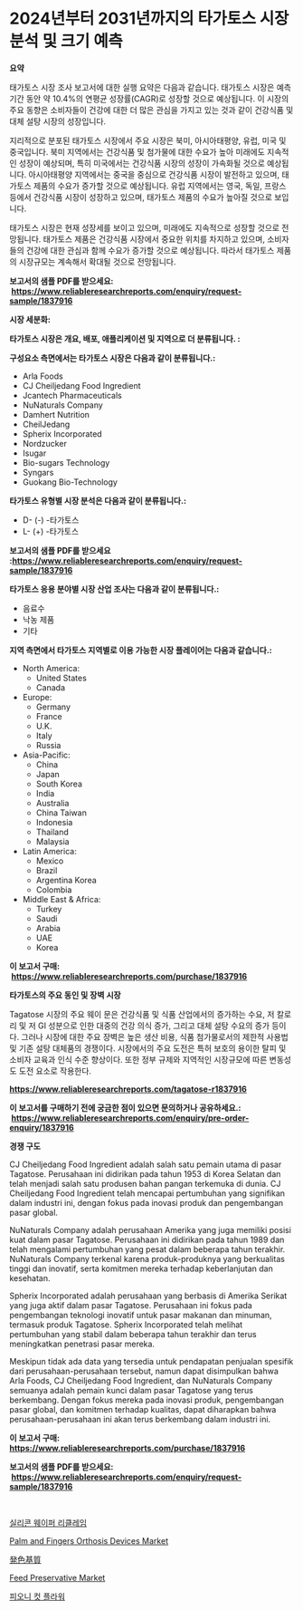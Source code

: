 <p><h1>2024년부터 2031년까지의 타가토스 시장 분석 및 크기 예측</h1></p><p><strong>요약</strong></p>
<p><p>태가토스 시장 조사 보고서에 대한 실행 요약은 다음과 같습니다. 태가토스 시장은 예측 기간 동안 약 10.4%의 연평균 성장률(CAGR)로 성장할 것으로 예상됩니다. 이 시장의 주요 동향은 소비자들이 건강에 대한 더 많은 관심을 가지고 있는 것과 같이 건강식품 및 대체 설탕 시장의 성장입니다. </p><p>지리적으로 분포된 태가토스 시장에서 주요 시장은 북미, 아시아태평양, 유럽, 미국 및 중국입니다. 북미 지역에서는 건강식품 및 첨가물에 대한 수요가 높아 미래에도 지속적인 성장이 예상되며, 특히 미국에서는 건강식품 시장의 성장이 가속화될 것으로 예상됩니다. 아시아태평양 지역에서는 중국을 중심으로 건강식품 시장이 발전하고 있으며, 태가토스 제품의 수요가 증가할 것으로 예상됩니다. 유럽 지역에서는 영국, 독일, 프랑스 등에서 건강식품 시장이 성장하고 있으며, 태가토스 제품의 수요가 높아질 것으로 보입니다.</p><p>태가토스 시장은 현재 성장세를 보이고 있으며, 미래에도 지속적으로 성장할 것으로 전망됩니다. 태가토스 제품은 건강식품 시장에서 중요한 위치를 차지하고 있으며, 소비자들의 건강에 대한 관심과 함께 수요가 증가할 것으로 예상됩니다. 따라서 태가토스 제품의 시장규모는 계속해서 확대될 것으로 전망됩니다.</p></p>
<p><strong>보고서의 샘플 PDF를 받으세요: &nbsp;<a href="https://www.reliableresearchreports.com/enquiry/request-sample/1837916">https://www.reliableresearchreports.com/enquiry/request-sample/1837916</a></strong></p>
<p><strong>시장 세분화:</strong></p>
<p><strong> 타가토스 시장은 개요, 배포, 애플리케이션 및 지역으로 더 분류됩니다. :</strong></p>
<p><strong>구성요소 측면에서는 타가토스 시장은 다음과 같이 분류됩니다.:</strong></p>
<p><ul><li>Arla Foods</li><li>CJ Cheiljedang Food Ingredient</li><li>Jcantech Pharmaceuticals</li><li>NuNaturals Company</li><li>Damhert Nutrition</li><li>CheilJedang</li><li>Spherix Incorporated</li><li>Nordzucker</li><li>Isugar</li><li>Bio-sugars Technology</li><li>Syngars</li><li>Guokang Bio-Technology</li></ul></p>
<p><strong> 타가토스 유형별 시장 분석은 다음과 같이 분류됩니다.:</strong></p>
<p><ul><li>D- (-) -타가토스</li><li>L- (+) -타가토스</li></ul></p>
<p><strong>보고서의 샘플 PDF를 받으세요 :<a href="https://www.reliableresearchreports.com/enquiry/request-sample/1837916">https://www.reliableresearchreports.com/enquiry/request-sample/1837916</a></strong></p>
<p><strong> 타가토스 응용 분야별 시장 산업 조사는 다음과 같이 분류됩니다.:</strong></p>
<p><ul><li>음료수</li><li>낙농 제품</li><li>기타</li></ul></p>
<p><strong>지역 측면에서 타가토스 지역별로 이용 가능한 시장 플레이어는 다음과 같습니다.:</strong></p>
<p><ul>
    <li>
        North America:
        <ul>
            <li>United States</li>
            <li>Canada</li>
        </ul>
    </li>
    <li>
        Europe:
        <ul>
            <li>Germany</li>
            <li>France</li>
            <li>U.K.</li>
            <li>Italy</li>
            <li>Russia</li>
        </ul>
    </li>
    <li>
        Asia-Pacific:
        <ul>
            <li>China</li>
            <li>Japan</li>
            <li>South Korea</li>
            <li>India</li>
            <li>Australia</li>
            <li>China Taiwan</li>
            <li>Indonesia</li>
            <li>Thailand</li>
            <li>Malaysia</li>
        </ul>
    </li>
    <li>
        Latin America:
        <ul>
            <li>Mexico</li>
            <li>Brazil</li>
            <li>Argentina Korea</li>
            <li>Colombia</li>
        </ul>
    </li>
    <li>
        Middle East & Africa:
        <ul>
            <li>Turkey</li>
            <li>Saudi</li>
            <li>Arabia</li>
            <li>UAE</li>
            <li>Korea</li>
        </ul>
    </li>
    </ul></p>
<p><strong>이 보고서 구매: &nbsp;<a href="https://www.reliableresearchreports.com/purchase/1837916">https://www.reliableresearchreports.com/purchase/1837916</a></strong></p>
<p><strong>타가토스의 주요 동인 및 장벽 시장</strong></p>
<p><p>Tagatose 시장의 주요 웨이 문은 건강식품 및 식품 산업에서의 증가하는 수요, 저 칼로리 및 저 GI 성분으로 인한 대중의 건강 의식 증가, 그리고 대체 설탕 수요의 증가 등이다. 그러나 시장에 대한 주요 장벽은 높은 생산 비용, 식품 첨가물로서의 제한적 사용법 및 기존 설탕 대체품의 경쟁이다. 시장에서의 주요 도전은 특허 보호의 용이한 탈피 및 소비자 교육과 인식 수준 향상이다. 또한 정부 규제와 지역적인 시장규모에 따른 변동성도 도전 요소로 작용한다.</p></p>
<p><strong><a href="https://www.reliableresearchreports.com/tagatose-r1837916">https://www.reliableresearchreports.com/tagatose-r1837916</a></strong></p>
<p><strong>이 보고서를 구매하기 전에 궁금한 점이 있으면 문의하거나 공유하세요.: &nbsp;<a href="https://www.reliableresearchreports.com/enquiry/pre-order-enquiry/1837916">https://www.reliableresearchreports.com/enquiry/pre-order-enquiry/1837916</a></strong></p>
<p><strong>경쟁 구도</strong></p>
<p><p>CJ Cheiljedang Food Ingredient adalah salah satu pemain utama di pasar Tagatose. Perusahaan ini didirikan pada tahun 1953 di Korea Selatan dan telah menjadi salah satu produsen bahan pangan terkemuka di dunia. CJ Cheiljedang Food Ingredient telah mencapai pertumbuhan yang signifikan dalam industri ini, dengan fokus pada inovasi produk dan pengembangan pasar global.</p><p>NuNaturals Company adalah perusahaan Amerika yang juga memiliki posisi kuat dalam pasar Tagatose. Perusahaan ini didirikan pada tahun 1989 dan telah mengalami pertumbuhan yang pesat dalam beberapa tahun terakhir. NuNaturals Company terkenal karena produk-produknya yang berkualitas tinggi dan inovatif, serta komitmen mereka terhadap keberlanjutan dan kesehatan.</p><p>Spherix Incorporated adalah perusahaan yang berbasis di Amerika Serikat yang juga aktif dalam pasar Tagatose. Perusahaan ini fokus pada pengembangan teknologi inovatif untuk pasar makanan dan minuman, termasuk produk Tagatose. Spherix Incorporated telah melihat pertumbuhan yang stabil dalam beberapa tahun terakhir dan terus meningkatkan penetrasi pasar mereka.</p><p>Meskipun tidak ada data yang tersedia untuk pendapatan penjualan spesifik dari perusahaan-perusahaan tersebut, namun dapat disimpulkan bahwa Arla Foods, CJ Cheiljedang Food Ingredient, dan NuNaturals Company semuanya adalah pemain kunci dalam pasar Tagatose yang terus berkembang. Dengan fokus mereka pada inovasi produk, pengembangan pasar global, dan komitmen terhadap kualitas, dapat diharapkan bahwa perusahaan-perusahaan ini akan terus berkembang dalam industri ini.</p></p>
<p><strong>이 보고서 구매: &nbsp; <a href="https://www.reliableresearchreports.com/purchase/1837916">https://www.reliableresearchreports.com/purchase/1837916</a></strong></p>
<p><strong>보고서의 샘플 PDF를 받으세요: &nbsp;<a href="https://www.reliableresearchreports.com/enquiry/request-sample/1837916">https://www.reliableresearchreports.com/enquiry/request-sample/1837916</a></strong><strong></strong></p>
<p>&nbsp;</p>
<p><p><a href="https://github.com/BrettWeberrt8767765/Market-Research-Report-List-1/blob/main/709027321208.md">실리콘 웨이퍼 리클레임</a></p><p><a href="https://github.com/yoshih12/Market-Research-Report-List-2/blob/main/palm-and-fingers-orthosis-devices-market.md">Palm and Fingers Orthosis Devices Market</a></p><p><a href="https://github.com/jkjreqjscoxx7/Market-Research-Report-List-1/blob/main/719761823281.md">発色基質</a></p><p><a href="https://issuu.com/reportprime-2/docs/feed-preservative-market-size-2030.pptx">Feed Preservative Market</a></p><p><a href="https://github.com/nuekbpymrrz5/Market-Research-Report-List-1/blob/main/390765721207.md">피오니 컷 플라워</a></p></p>